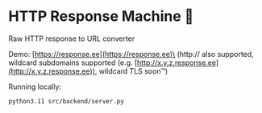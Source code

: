 # HTTP Response Machine 🤖

Raw HTTP response to URL converter

Demo: [https://response.ee](https://response.ee)\
(http:// also supported, wildcard subdomains supported (e.g. [http://x.y.z.response.ee](http://x.y.z.response.ee)), wildcard TLS soon™)

Running locally:
```sh
python3.11 src/backend/server.py
```
